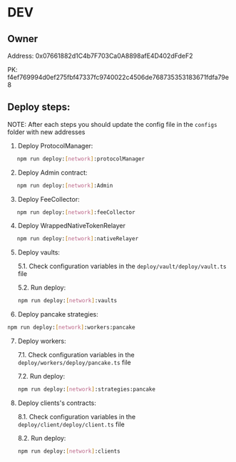 # DEV

## Owner

Address: 0x07661882d1C4b7F703Ca0A8898afE4D402dFdeF2

PK: f4ef769994d0ef275fbf47337fc9740022c4506de768735353183671fdfa79e8


## Deploy steps:

NOTE: After each steps you should update the config file in the `configs` folder with new addresses

1. Deploy ProtocolManager:

```bash
   npm run deploy:[network]:protocolManager
```

2. Deploy Admin contract:

```bash
   npm run deploy:[network]:Admin
```


3. Deploy FeeCollector:

```bash
   npm run deploy:[network]:feeCollector
```

4. Deploy WrappedNativeTokenRelayer

```bash
   npm run deploy:[network]:nativeRelayer
```

5. Deploy vaults:

   5.1. Check configuration variables in the `deploy/vault/deploy/vault.ts` file

   5.2. Run deploy:

   ```bash
   npm run deploy:[network]:vaults
   ```

6. Deploy pancake strategies:

```bash
npm run deploy:[network]:workers:pancake
```

7. Deploy workers:

   7.1. Check configuration variables in the `deploy/workers/deploy/pancake.ts` file

   7.2. Run deploy:

   ```bash
   npm run deploy:[network]:strategies:pancake
   ```

8. Deploy clients's contracts:

   8.1. Check configuration variables in the `deploy/client/deploy/client.ts` file

   8.2. Run deploy:

   ```bash
   npm run deploy:[network]:clients
   ```
